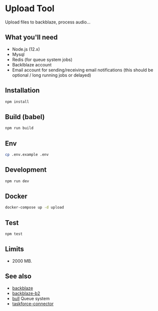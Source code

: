 # Upload Tool

Upload files to backblaze, process audio...

## What you'll need

- Node.js (12.x)
- Mysql
- Redis (for queue system jobs)
- Backlblaze account
- Email account for sending/receiving email notifications (this should be optional / long running jobs or delayed)

## Installation

```sh
npm install
```

## Build (babel)

```sh
npm run build
```

## Env

```sh
cp .env.example .env
```

## Development

```sh
npm run dev
```

## Docker

```sh
docker-compose up -d upload
```

## Test

```sh
npm test
```

## Limits

- 2000 MB.

## See also

- [backblaze](http://backblaze.com)
- [backblaze-b2](https://github.com/yakovkhalinsky/backblaze-b2)
- [bull](https://github.com/OptimalBits/bull) Queue system
- [taskforce-connector](https://github.com/taskforcesh/taskforce-connector)
